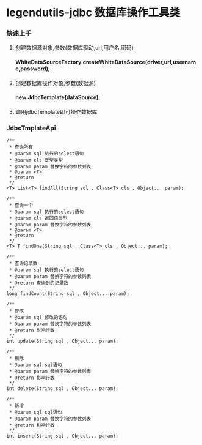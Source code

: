 # legendutils-jdbc 数据库操作工具类

### 快速上手
  1. 创建数据源对象,参数(数据库驱动,url,用户名,密码)
      #### WhiteDataSourceFactory.createWhiteDataSource(driver,url,username,password);
  2. 创建数据库操作对象,参数(数据源)
      #### new JdbcTemplate(dataSource);
  3. 调用jdbcTemplate即可操作数据库
  
### JdbcTmplateApi

    /**
     * 查询所有
     * @param sql 执行的select语句
     * @param cls 泛型类型
     * @param param 替换字符的参数列表
     * @param <T>
     * @return
     */
    <T> List<T> findAll(String sql , Class<T> cls , Object... param);
    
    /**
     * 查询一个
     * @param sql 执行的select语句
     * @param cls 返回值类型
     * @param param 替换字符的参数列表
     * @param <T>
     * @return
     */
    <T> T findOne(String sql , Class<T> cls , Object... param);
    
    /**
     * 查询记录数
     * @param sql 执行的select语句
     * @param param 替换字符的参数列表
     * @return 查询到的记录数
     */
    long findCount(String sql , Object... param);
    
    /**
     * 修改
     * @param sql 修改的语句
     * @param param 替换字符的参数列表
     * @return 影响行数
     */
    int update(String sql , Object... param);

    /**
     * 删除
     * @param sql sql语句
     * @param param 替换字符的参数列表
     * @return 影响行数
     */
    int delete(String sql , Object... param);

    /**
     * 新增
     * @param sql sql语句
     * @param param 替换字符的参数列表
     * @return 影响行数
     */
    int insert(String sql , Object... param);
